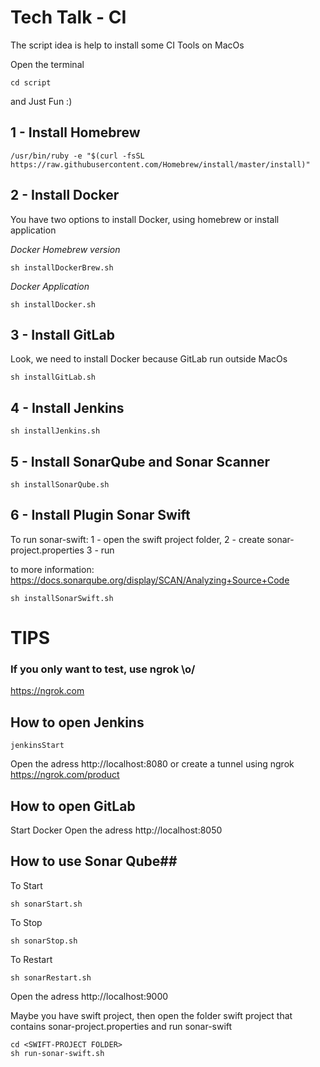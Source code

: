 # Tech Talk - CI #
The script idea is help to install some CI Tools on MacOs

Open the terminal
```
cd script
```
and Just Fun :)

## 1 - Install Homebrew ##
```
/usr/bin/ruby -e "$(curl -fsSL https://raw.githubusercontent.com/Homebrew/install/master/install)"
```

## 2 - Install Docker ##
You have two options to install Docker, using homebrew or install application

*Docker Homebrew version*
```
sh installDockerBrew.sh
```

*Docker Application*
```
sh installDocker.sh
```

## 3 - Install GitLab ##
Look, we need to install Docker because GitLab run outside MacOs

```
sh installGitLab.sh
```

## 4 - Install Jenkins ##
```
sh installJenkins.sh
```

## 5 - Install SonarQube and Sonar Scanner ##
```
sh installSonarQube.sh
```

## 6 - Install Plugin Sonar Swift ##
To run sonar-swift:
1 - open the swift project folder,
2 - create sonar-project.properties
3 - run 

to more information:
https://docs.sonarqube.org/display/SCAN/Analyzing+Source+Code

```
sh installSonarSwift.sh
```

# TIPS #

### If you only want to test, use ngrok \o/ ###
https://ngrok.com

## How to open Jenkins ##
```
jenkinsStart
```
Open the adress http://localhost:8080 or create a tunnel using ngrok
https://ngrok.com/product

## How to open GitLab ##
Start Docker
Open the adress http://localhost:8050

## How to use Sonar Qube##

To Start
```
sh sonarStart.sh
```

To Stop
```
sh sonarStop.sh
```

To Restart
```
sh sonarRestart.sh
```

Open the adress http://localhost:9000

Maybe you have swift project, then open the folder swift project that contains sonar-project.properties and run sonar-swift

```
cd <SWIFT-PROJECT FOLDER>
sh run-sonar-swift.sh

```